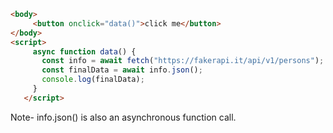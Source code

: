 

```html 
<body>
     <button onclick="data()">click me</button>
</body>
<script>
     async function data() {
       const info = await fetch("https://fakerapi.it/api/v1/persons");
       const finalData = await info.json();
       console.log(finalData);
     }
   </script>
```

Note- info.json() is also an asynchronous function call.
